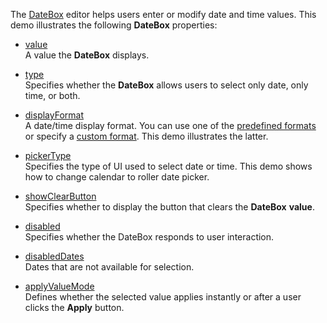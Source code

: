 The [DateBox](/Documentation/ApiReference/UI_Components/dxDateBox/) editor helps users enter or modify date and time values. This demo illustrates the following **DateBox** properties:

- [value](/Documentation/ApiReference/UI_Components/dxDateBox/Configuration/#value)     
A value the **DateBox** displays.

- [type](/Documentation/ApiReference/UI_Components/dxDateBox/Configuration/#type)       
Specifies whether the **DateBox** allows users to select only date, only time, or both.

- [displayFormat](/Documentation/ApiReference/UI_Components/dxDateBox/Configuration/#displayFormat)        
A date/time display format. You can use one of the [predefined formats](/Documentation/ApiReference/Common/Object_Structures/format/#type) or specify a [custom format](/Documentation/Guide/Common/Value_Formatting/#Format_Widget_Values/Custom_Format_String). This demo illustrates the latter.

- [pickerType](/Documentation/ApiReference/UI_Components/dxDateBox/Configuration/#pickerType)        
Specifies the type of UI used to select date or time. This demo shows how to change calendar to roller date picker. 

- [showClearButton](/Documentation/ApiReference/UI_Components/dxDateBox/Configuration/#showClearButton)        
Specifies whether to display the button that clears the **DateBox** **value**.

- [disabled](/Documentation/ApiReference/UI_Components/dxDateBox/Configuration/#disabled)        
Specifies whether the DateBox responds to user interaction.

- [disabledDates](/Documentation/ApiReference/UI_Components/dxDateBox/Configuration/#disabledDates)      
Dates that are not available for selection.

- [applyValueMode](/Documentation/ApiReference/UI_Components/dxDateBox/Configuration/#applyValueMode)     
Defines whether the selected value applies instantly or after a user clicks the **Apply** button.
